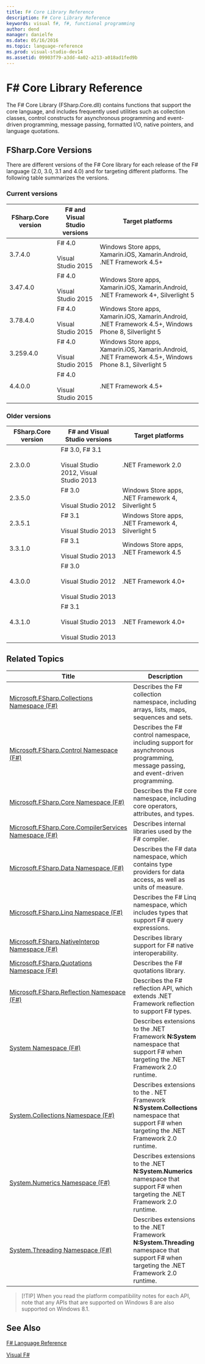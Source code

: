 ```yaml
---
title: F# Core Library Reference
description: F# Core Library Reference
keywords: visual f#, f#, functional programming
author: dend
manager: danielfe
ms.date: 05/16/2016
ms.topic: language-reference
ms.prod: visual-studio-dev14
ms.assetid: 09903f79-a3dd-4a02-a213-a018ad1fed9b 
---
```


# F# Core Library Reference

The F# Core Library (FSharp.Core.dll) contains functions that support the core language, and includes frequently used utilities such as collection classes, control constructs for asynchronous programming and event-driven programming, message passing, formatted I/O, native pointers, and language quotations.


## FSharp.Core Versions
There are different versions of the F# Core library for each release of the F# language (2.0, 3.0, 3.1 and 4.0) and for targeting different platforms. The following table summarizes the versions.

### Current versions

|FSharp.Core version|F# and Visual Studio versions|Target platforms|
|-------------------|-----------------------------|----------------|
|3.7.4.0|F# 4.0<br /><br />Visual Studio 2015|Windows Store apps, Xamarin.iOS, Xamarin.Android, .NET Framework 4.5+|
|3.47.4.0|F# 4.0<br /><br />Visual Studio 2015|Windows Store apps, Xamarin.iOS, Xamarin.Android, .NET Framework 4+, Silverlight 5|
|3.78.4.0|F# 4.0<br /><br />Visual Studio 2015|Windows Store apps, Xamarin.iOS, Xamarin.Android, .NET Framework 4.5+, Windows Phone 8, Silverlight 5|
|3.259.4.0|F# 4.0<br /><br />Visual Studio 2015|Windows Store apps, Xamarin.iOS, Xamarin.Android, .NET Framework 4.5+, Windows Phone 8.1, Silverlight 5|
|4.4.0.0|F# 4.0<br /><br />Visual Studio 2015|.NET Framework 4.5+|

### Older versions

|FSharp.Core version|F# and Visual Studio versions|Target platforms|
|-------------------|-----------------------------|----------------|
|2.3.0.0|F# 3.0, F# 3.1<br /><br />Visual Studio 2012, Visual Studio 2013|.NET Framework 2.0|
|2.3.5.0|F# 3.0<br /><br />Visual Studio 2012|Windows Store apps, .NET Framework 4, Silverlight 5|
|2.3.5.1|F# 3.1<br /><br />Visual Studio 2013|Windows Store apps, .NET Framework 4, Silverlight 5|
|3.3.1.0|F# 3.1<br /><br />Visual Studio 2013|Windows Store apps, .NET Framework 4.5|
|4.3.0.0|F# 3.0<br /><br />Visual Studio 2012<br /><br />Visual Studio 2013|.NET Framework 4.0+|
|4.3.1.0|F# 3.1<br /><br />Visual Studio 2013<br /><br />Visual Studio 2013|.NET Framework 4.0+|


## Related Topics


|Title|Description|
|-----|-----------|
|[Microsoft.FSharp.Collections Namespace &#40;F&#35;&#41;](Microsoft.FSharp.Collections-Namespace-%5BFSharp%5D.md)|Describes the F# collection namespace, including arrays, lists, maps, sequences and sets.|
|[Microsoft.FSharp.Control Namespace &#40;F&#35;&#41;](Microsoft.FSharp.Control-Namespace-%5BFSharp%5D.md)|Describes the F# control namespace, including support for asynchronous programming, message passing, and event-driven programming.|
|[Microsoft.FSharp.Core Namespace &#40;F&#35;&#41;](Microsoft.FSharp.Core-Namespace-%5BFSharp%5D.md)|Describes the F# core namespace, including core operators, attributes, and types.|
|[Microsoft.FSharp.Core.CompilerServices Namespace &#40;F&#35;&#41;](Microsoft.FSharp.Core.CompilerServices-Namespace-%5BFSharp%5D.md)|Describes internal libraries used by the F# compiler.|
|[Microsoft.FSharp.Data Namespace &#40;F&#35;&#41;](Microsoft.FSharp.Data-Namespace-%5BFSharp%5D.md)|Describes the F# data namespace, which contains type providers for data access, as well as units of measure.|
|[Microsoft.FSharp.Linq Namespace &#40;F&#35;&#41;](Microsoft.FSharp.Linq-Namespace-%5BFSharp%5D.md)|Describes the F# Linq namespace, which includes types that support F# query expressions.|
|[Microsoft.FSharp.NativeInterop Namespace &#40;F&#35;&#41;](Microsoft.FSharp.NativeInterop-Namespace-%5BFSharp%5D.md)|Describes library support for F# native interoperability.|
|[Microsoft.FSharp.Quotations Namespace &#40;F&#35;&#41;](Microsoft.FSharp.Quotations-Namespace-%5BFSharp%5D.md)|Describes the F# quotations library.|
|[Microsoft.FSharp.Reflection Namespace &#40;F&#35;&#41;](Microsoft.FSharp.Reflection-Namespace-%5BFSharp%5D.md)|Describes the F# reflection API, which extends .NET Framework reflection to support F# types.|
|[System Namespace &#40;F&#35;&#41;](System-Namespace-%5BFSharp%5D.md)|Describes extensions to the .NET Framework **N:System** namespace that support F# when targeting the .NET Framework 2.0 runtime.|
|[System.Collections Namespace &#40;F&#35;&#41;](System.Collections-Namespace-%5BFSharp%5D.md)|Describes extensions to the . NET Framework **N:System.Collections** namespace that support F# when targeting the .NET Framework 2.0 runtime.|
|[System.Numerics Namespace &#40;F&#35;&#41;](System.Numerics-Namespace-%5BFSharp%5D.md)|Describes extensions to the .NET **N:System.Numerics** namespace that support F# when targeting the .NET Framework 2.0 runtime.|
|[System.Threading Namespace &#40;F&#35;&#41;](System.Threading-Namespace-%5BFSharp%5D.md)|Describes extensions to the .NET Framework **N:System.Threading** namespace that support F# when targeting the .NET Framework 2.0 runtime.|

>[!TIP] When you read the platform compatibility notes for each API, note that any APIs that are supported on Windows 8 are also supported on Windows 8.1.


## See Also
[F&#35; Language Reference](FSharp-Language-Reference.md)

[Visual F&#35;](Visual-FSharp.md)

